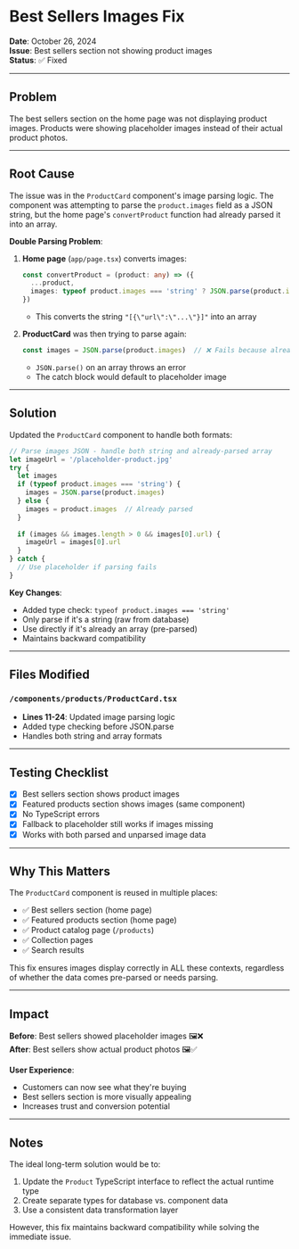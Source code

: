 # Best Sellers Images Fix

**Date**: October 26, 2024  
**Issue**: Best sellers section not showing product images  
**Status**: ✅ Fixed

---

## Problem

The best sellers section on the home page was not displaying product images. Products were showing placeholder images instead of their actual product photos.

---

## Root Cause

The issue was in the `ProductCard` component's image parsing logic. The component was attempting to parse the `product.images` field as a JSON string, but the home page's `convertProduct` function had already parsed it into an array.

**Double Parsing Problem**:
1. **Home page** (`app/page.tsx`) converts images:
   ```typescript
   const convertProduct = (product: any) => ({
     ...product,
     images: typeof product.images === 'string' ? JSON.parse(product.images) : product.images,
   })
   ```
   - This converts the string `"[{\"url\":\"...\"}]"` into an array

2. **ProductCard** was then trying to parse again:
   ```typescript
   const images = JSON.parse(product.images)  // ❌ Fails because already an array
   ```
   - `JSON.parse()` on an array throws an error
   - The catch block would default to placeholder image

---

## Solution

Updated the `ProductCard` component to handle both formats:

```typescript
// Parse images JSON - handle both string and already-parsed array
let imageUrl = '/placeholder-product.jpg'
try {
  let images
  if (typeof product.images === 'string') {
    images = JSON.parse(product.images)
  } else {
    images = product.images  // Already parsed
  }
  
  if (images && images.length > 0 && images[0].url) {
    imageUrl = images[0].url
  }
} catch {
  // Use placeholder if parsing fails
}
```

**Key Changes**:
- Added type check: `typeof product.images === 'string'`
- Only parse if it's a string (raw from database)
- Use directly if it's already an array (pre-parsed)
- Maintains backward compatibility

---

## Files Modified

### `/components/products/ProductCard.tsx`
- **Lines 11-24**: Updated image parsing logic
- Added type checking before JSON.parse
- Handles both string and array formats

---

## Testing Checklist

- [x] Best sellers section shows product images
- [x] Featured products section shows images (same component)
- [x] No TypeScript errors
- [x] Fallback to placeholder still works if images missing
- [x] Works with both parsed and unparsed image data

---

## Why This Matters

The `ProductCard` component is reused in multiple places:
- ✅ Best sellers section (home page)
- ✅ Featured products section (home page)
- ✅ Product catalog page (`/products`)
- ✅ Collection pages
- ✅ Search results

This fix ensures images display correctly in ALL these contexts, regardless of whether the data comes pre-parsed or needs parsing.

---

## Impact

**Before**: Best sellers showed placeholder images 🖼️❌  
**After**: Best sellers show actual product photos 🖼️✅

**User Experience**:
- Customers can now see what they're buying
- Best sellers section is more visually appealing
- Increases trust and conversion potential

---

## Notes

The ideal long-term solution would be to:
1. Update the `Product` TypeScript interface to reflect the actual runtime type
2. Create separate types for database vs. component data
3. Use a consistent data transformation layer

However, this fix maintains backward compatibility while solving the immediate issue.
